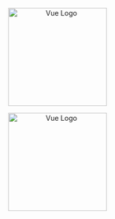<p align="center">
  <img src="https://vuejs.org/images/logo.png" width="200" alt="Vue Logo">
</p>

<p align="center">
  <img src="https://drek4537l1klr.cloudfront.net/yerburgh/Figures/06fig02.jpg" width="200" alt="Vue Logo">
</p>
